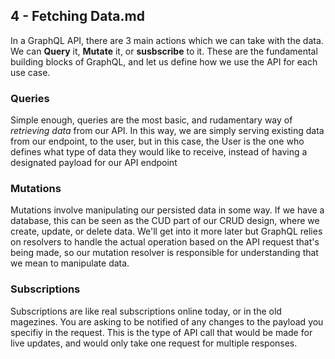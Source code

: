 ## 4 - Fetching Data.md

In a GraphQL API, there are 3 main actions which we can take with the data. We can **Query** it, **Mutate** it, or **susbscribe** to it. These are the fundamental building blocks of GraphQL, and let us define how we use the API for each use case.

### Queries

Simple enough, queries are the most basic, and rudamentary way of _retrieving data_ from our API. In this way, we are simply serving existing data from our endpoint, to the user, but in this case, the User is the one who defines what type of data they would like to receive, instead of having a designated payload for our API endpoint

### Mutations

Mutations involve manipulating our persisted data in some way. If we have a database, this can be seen as the CUD part of our CRUD design, where we create, update, or delete data. We'll get into it more later but GraphQL relies on resolvers to handle the actual operation based on the API request that's being made, so our mutation resolver is responsible for understanding that we mean to manipulate data.

### Subscriptions

Subscriptions are like real subscriptions online today, or in the old magezines. You are asking to be notified of any changes to the payload you specifiy in the request. This is the type of API call that would be made for live updates, and would only take one request for multiple responses.
